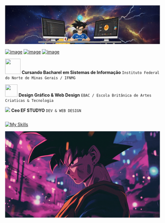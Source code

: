 <p align="center">
<img src="https://github.com/erikfiliper/erikfiliper/blob/main/images/Banner%20para%20github.png?raw=true" alt="Banner do Perfil">
</p>


[![image](https://img.shields.io/badge/Instagram-BF31A2?style=for-the-badge&logo=instagram&logoColor=white)](https://www.instagram.com/erikfiliper/) [![image](https://img.shields.io/badge/Facebook-1877F2?style=for-the-badge&logo=facebook&logoColor=white)](https://www.facebook.com/erik.wendel.rp/) [![image](https://img.shields.io/badge/LinkedIn-1E8293?style=for-the-badge&logo=linkedin&logoColor=white)](https://www.linkedin.com/in/erik-filipe-201a38194/)



[<img src="https://osman144.github.io/DragonBall-Z-game/assets/images/goku.gif" width="50" height="50">](#) **Cursando Bacharel em Sistemas de Informação** ` Instituto Federal do Norte de Minas Gerais / IFNMG ` <br />

[<img src="https://osman144.github.io/DragonBall-Z-game/assets/images/vegeta.gif" width="40" height="40">](#) **Design Gráfico & Web Design** ` EBAC / Escola Britânica de Artes Criaticas & Tecnologia ` <br />

[<img src="https://osman144.github.io/DragonBall-Z-game/assets/images/piccolo.gif" height="30">](#) **Ceo EF STUDYO** ` DEV & WEB DESIGN `


##

[![My Skills](https://skillicons.dev/icons?i=devto,linux,py,c,js,fastapi,php,mysql,bash,vscode,aws,rabbitmq,nginx,docker,git&theme=light)](#)







<a href="#"><img src="https://github.com/erikfiliper/erikfiliper/blob/main/images/dragon-ball.gif?raw=true" align="center"></a>
